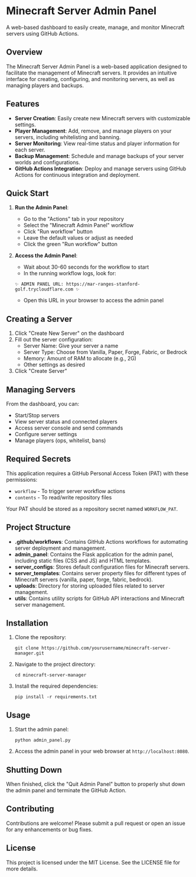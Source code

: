 
# Minecraft Server Admin Panel

A web-based dashboard to easily create, manage, and monitor Minecraft servers using GitHub Actions.

## Overview
The Minecraft Server Admin Panel is a web-based application designed to facilitate the management of Minecraft servers. It provides an intuitive interface for creating, configuring, and monitoring servers, as well as managing players and backups.

## Features
- **Server Creation**: Easily create new Minecraft servers with customizable settings.
- **Player Management**: Add, remove, and manage players on your servers, including whitelisting and banning.
- **Server Monitoring**: View real-time status and player information for each server.
- **Backup Management**: Schedule and manage backups of your server worlds and configurations.
- **GitHub Actions Integration**: Deploy and manage servers using GitHub Actions for continuous integration and deployment.

## Quick Start

1. **Run the Admin Panel**:
   - Go to the "Actions" tab in your repository
   - Select the "Minecraft Admin Panel" workflow
   - Click "Run workflow" button
   - Leave the default values or adjust as needed
   - Click the green "Run workflow" button

2. **Access the Admin Panel**:
   - Wait about 30-60 seconds for the workflow to start
   - In the running workflow logs, look for:
   ```
   ✨ ADMIN PANEL URL: https://mar-ranges-stanford-golf.trycloudflare.com ✨
   ```
   - Open this URL in your browser to access the admin panel

## Creating a Server

1. Click "Create New Server" on the dashboard
2. Fill out the server configuration:
   - Server Name: Give your server a name
   - Server Type: Choose from Vanilla, Paper, Forge, Fabric, or Bedrock
   - Memory: Amount of RAM to allocate (e.g., 2G)
   - Other settings as desired
3. Click "Create Server"

## Managing Servers

From the dashboard, you can:
- Start/Stop servers
- View server status and connected players
- Access server console and send commands
- Configure server settings
- Manage players (ops, whitelist, bans)

## Required Secrets

This application requires a GitHub Personal Access Token (PAT) with these permissions:
- `workflow` - To trigger server workflow actions
- `contents` - To read/write repository files

Your PAT should be stored as a repository secret named `WORKFLOW_PAT`.

## Project Structure
- **.github/workflows**: Contains GitHub Actions workflows for automating server deployment and management.
- **admin_panel**: Contains the Flask application for the admin panel, including static files (CSS and JS) and HTML templates.
- **server_configs**: Stores default configuration files for Minecraft servers.
- **server_templates**: Contains server property files for different types of Minecraft servers (vanilla, paper, forge, fabric, bedrock).
- **uploads**: Directory for storing uploaded files related to server management.
- **utils**: Contains utility scripts for GitHub API interactions and Minecraft server management.

## Installation
1. Clone the repository:
   ```
   git clone https://github.com/yourusername/minecraft-server-manager.git
   ```
2. Navigate to the project directory:
   ```
   cd minecraft-server-manager
   ```
3. Install the required dependencies:
   ```
   pip install -r requirements.txt
   ```

## Usage
1. Start the admin panel:
   ```
   python admin_panel.py
   ```
2. Access the admin panel in your web browser at `http://localhost:8080`.

## Shutting Down

When finished, click the "Quit Admin Panel" button to properly shut down the admin panel and terminate the GitHub Action.

## Contributing
Contributions are welcome! Please submit a pull request or open an issue for any enhancements or bug fixes.

## License
This project is licensed under the MIT License. See the LICENSE file for more details.
